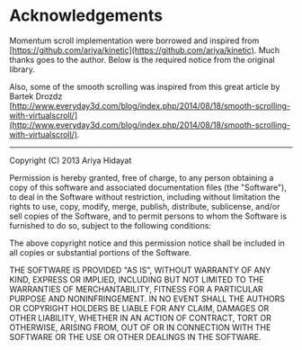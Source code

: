 # Acknowledgements

Momentum scroll implementation were borrowed and inspired from [https://github.com/ariya/kinetic](https://github.com/ariya/kinetic). Much thanks goes to the author. Below is the required notice from the original library.

Also, some of the smooth scrolling was inspired from this great article by Bartek Drozdz [http://www.everyday3d.com/blog/index.php/2014/08/18/smooth-scrolling-with-virtualscroll/](http://www.everyday3d.com/blog/index.php/2014/08/18/smooth-scrolling-with-virtualscroll/).

---

Copyright (C) 2013 Ariya Hidayat

Permission is hereby granted, free of charge, to any person
obtaining a copy of this software and associated documentation
files (the "Software"), to deal in the Software without
restriction, including without limitation the rights to use,
copy, modify, merge, publish, distribute, sublicense, and/or sell
copies of the Software, and to permit persons to whom the
Software is furnished to do so, subject to the following
conditions:

The above copyright notice and this permission notice shall be
included in all copies or substantial portions of the Software.

THE SOFTWARE IS PROVIDED "AS IS", WITHOUT WARRANTY OF ANY KIND,
EXPRESS OR IMPLIED, INCLUDING BUT NOT LIMITED TO THE WARRANTIES
OF MERCHANTABILITY, FITNESS FOR A PARTICULAR PURPOSE AND
NONINFRINGEMENT. IN NO EVENT SHALL THE AUTHORS OR COPYRIGHT
HOLDERS BE LIABLE FOR ANY CLAIM, DAMAGES OR OTHER LIABILITY,
WHETHER IN AN ACTION OF CONTRACT, TORT OR OTHERWISE, ARISING
FROM, OUT OF OR IN CONNECTION WITH THE SOFTWARE OR THE USE OR
OTHER DEALINGS IN THE SOFTWARE.
